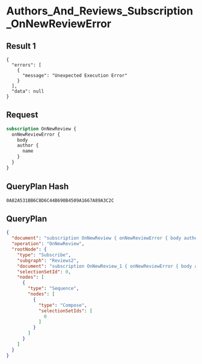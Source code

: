 # Authors_And_Reviews_Subscription_OnNewReviewError

## Result 1

```text
{
  "errors": [
    {
      "message": "Unexpected Execution Error"
    }
  ],
  "data": null
}
```

## Request

```graphql
subscription OnNewReview {
  onNewReviewError {
    body
    author {
      name
    }
  }
}
```

## QueryPlan Hash

```text
0A82A531BB6C8D6C44B690B4509A1667A89A3C2C
```

## QueryPlan

```json
{
  "document": "subscription OnNewReview { onNewReviewError { body author { name } } }",
  "operation": "OnNewReview",
  "rootNode": {
    "type": "Subscribe",
    "subgraph": "Reviews2",
    "document": "subscription OnNewReview_1 { onNewReviewError { body author { name } } }",
    "selectionSetId": 0,
    "nodes": [
      {
        "type": "Sequence",
        "nodes": [
          {
            "type": "Compose",
            "selectionSetIds": [
              0
            ]
          }
        ]
      }
    ]
  }
}
```

